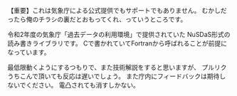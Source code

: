 【重要】これは気象庁による公式提供でもサポートでもありません。
むかしだったら俺のチラシの裏だとおもってくれ、っていうところです。

令和2年度の気象庁「過去データの利用環境」で提供されていた
NuSDaS形式の読み書きライブラリです。
Cで書かれていてFortranから呼ばれることが前提になっています。

最低限動くようにするつもりで、また技術解説をすると思いますが、
プルリクうちこんで頂いても反応は遅いでしょう。
また庁内にフィードバックは期待しないでください。
電凸されても消すしかない。
